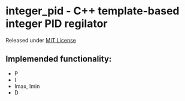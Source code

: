 # integer_pid - С++ template-based integer PID regilator

Released under [MIT License](LICENCE)

## Implemended functionality:
- P
- I
- Imax, Imin
- D
